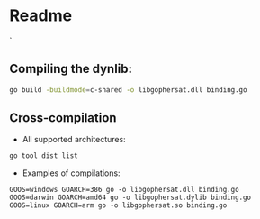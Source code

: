 # Readme 
`

## Compiling the dynlib:

```sh
go build -buildmode=c-shared -o libgophersat.dll binding.go
```

## Cross-compilation

- All supported architectures:

```sh
go tool dist list
```

- Examples of compilations:

```
GOOS=windows GOARCH=386 go -o libgophersat.dll binding.go
GOOS=darwin GOARCH=amd64 go -o libgophersat.dylib binding.go
GOOS=linux GOARCH=arm go -o libgophersat.so binding.go
```